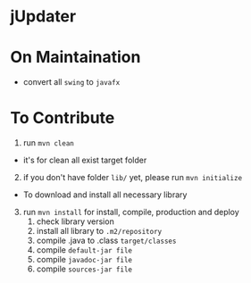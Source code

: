 # jUpdater

# On Maintaination
- convert all `swing` to `javafx`

# To Contribute
1. run `mvn clean`
  - it's for clean all exist target folder
2. if you don't have folder `lib/` yet, please run `mvn initialize`
  - To download and install all necessary library
3. run `mvn install` for install, compile, production and deploy
    1. check library version
    2. install all library to `.m2/repository`
    3. compile .java to .class `target/classes`
    4. compile `default-jar file`
    5. compile `javadoc-jar file`
    6. compile `sources-jar file`
